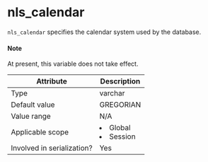 # nls_calendar

`nls_calendar` specifies the calendar system used by the database.

<main id="notice" type='explain'>
<h4>Note</h4>
<p>At present, this variable does not take effect. </p>
</main>

| **Attribute** | **Description** |
|---------|------------------------------------------------------------------------------------------------------------|
| Type | varchar |
| Default value | GREGORIAN |
| Value range | N/A |
| Applicable scope | <li> Global   <li> Session |
| Involved in serialization? | Yes |
